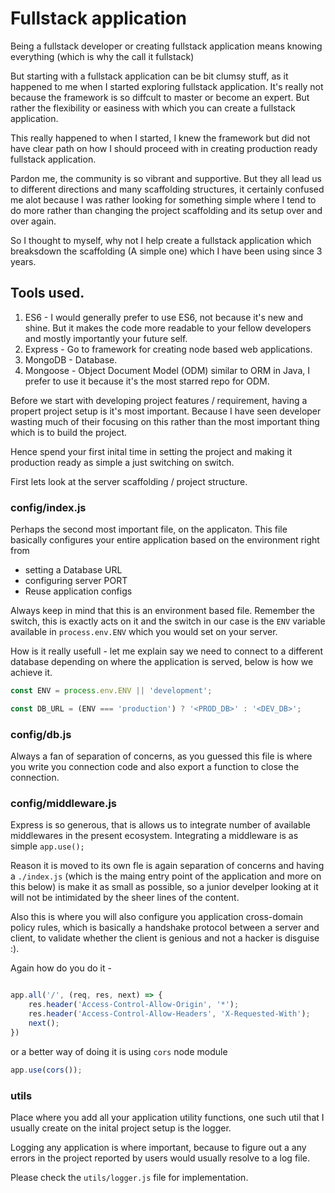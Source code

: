 # Fullstack application

Being a fullstack developer or creating fullstack application means knowing everything (which is why the call it fullstack)

But starting with a fullstack application can be bit clumsy stuff, as it happened to me when I started exploring fullstack application. It's really not because the framework is so diffcult to master or become an expert. But rather the flexibility or easiness with which you can create a fullstack application.

This really happened to when I started, I knew the framework but did not have clear path on how I should proceed with in creating production ready fullstack application.

Pardon me, the community is so vibrant and supportive. But they all lead us to different directions and many scaffolding structures, it certainly confused me alot because I was rather looking for something simple where I tend to do more rather than changing the project scaffolding and its setup over and over again.

So I thought to myself, why not I help create a fullstack application which breaksdown the scaffolding (A simple one) which I have been using since 3 years.

## Tools used.

1. ES6 - I would generally prefer to use ES6, not because it's new and shine. But it makes the code more readable to your fellow developers and mostly importantly your future self.
2. Express - Go to framework for creating node based web applications.
3. MongoDB - Database.
4. Mongoose - Object Document Model (ODM) similar to ORM in Java, I prefer to use it because it's the most starred repo for ODM.

Before we start with developing project features / requirement, having a propert project setup is it's most important. Because I have seen developer wasting much of their focusing on this rather than the most important thing which is to build the project.

Hence spend your first inital time in setting the project and making it production ready as simple a just switching on switch.

First lets look at the server scaffolding / project structure.

### config/index.js

Perhaps the second most important file, on the applicaton. This file basically configures your entire application based on the environment right from 

- setting a Database URL
- configuring server PORT
- Reuse application configs

Always keep in mind that this is an environment based file. Remember the switch, this is exactly acts on it and the switch in our case is the `ENV` variable available in `process.env.ENV` which you would set on your server.

How is it really usefull - let me explain say we need to connect to a different database depending on where the application is served, below is how we achieve it.

```javascript
const ENV = process.env.ENV || 'development';

const DB_URL = (ENV === 'production') ? '<PROD_DB>' : '<DEV_DB>';
```

### config/db.js

Always a fan of separation of concerns, as you guessed this file is where you write you connection code and also export a function to close the connection.

### config/middleware.js

Express is so generous, that is allows us to integrate number of available middlewares in the present ecosystem. Integrating a middleware is as simple `app.use();`

Reason it is moved to its own fle is again separation of concerns and having a `./index.js` (which is the maing entry point of the application and more on this below) is make it as small as possible, so a junior develper looking at it will not be intimidated by the sheer lines of the content.

Also this is where you will also configure you application cross-domain policy rules, which is basically a handshake protocol between a server and client, to validate whether the client is genious and not a hacker is disguise :).

Again how do you do it - 

```javascript

app.all('/', (req, res, next) => {
    res.header('Access-Control-Allow-Origin', '*');
    res.header('Access-Control-Allow-Headers', 'X-Requested-With');
    next();
})
``` 
or a better way of doing it is using `cors` node module

```javascript
app.use(cors());
```

### utils

Place where you add all your application utility functions, one such util that I usually create on the inital project setup is the logger.

Logging any application is where important, because to figure out a any errors in the project reported by users would usually resolve to a log file.

Please check the `utils/logger.js` file for implementation.

